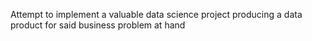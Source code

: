 Attempt to implement a valuable data science project producing a data product for said business problem at hand